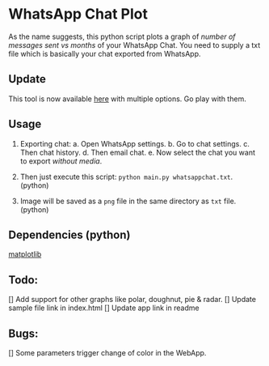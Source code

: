 # WhatsApp Chat Plot
As the name suggests, this python script plots a graph of _number of messages sent vs months_ of your WhatsApp Chat. You need to supply a txt file which is basically your chat exported from WhatsApp.

## Update
This tool is now available [here]() with multiple options. Go play with them.

## Usage 
1. Exporting chat:
    a. Open WhatsApp settings.
    b. Go to chat settings.
    c. Then chat history.
    d. Then email chat.
    e. Now select the chat you want to export _without media_.

2. Then just execute this script: `python main.py whatsappchat.txt`. (python)

3. Image will be saved as a `png` file in the same directory as `txt` file. (python)

## Dependencies (python)
[matplotlib](https://matplotlib.org/)

## Todo:
[] Add support for other graphs like polar, doughnut, pie & radar.
[] Update sample file link in index.html
[] Update app link in readme

## Bugs:
[] Some parameters trigger change of color in the WebApp.